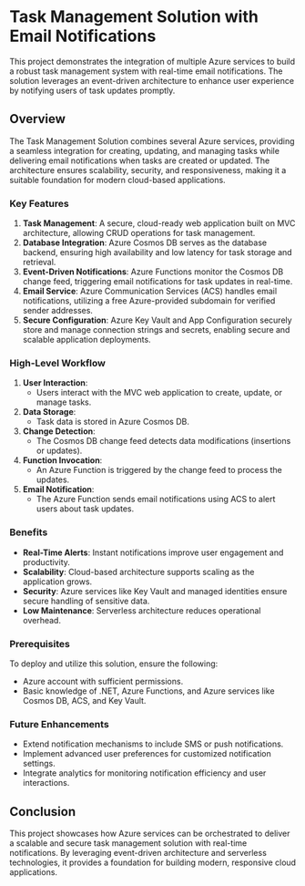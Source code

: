 # Task Management Solution with Email Notifications

This project demonstrates the integration of multiple Azure services to build a robust task management system with real-time email notifications. The solution leverages an event-driven architecture to enhance user experience by notifying users of task updates promptly.

## Overview
The Task Management Solution combines several Azure services, providing a seamless integration for creating, updating, and managing tasks while delivering email notifications when tasks are created or updated. The architecture ensures scalability, security, and responsiveness, making it a suitable foundation for modern cloud-based applications.

### Key Features
1. **Task Management**: A secure, cloud-ready web application built on MVC architecture, allowing CRUD operations for task management.
2. **Database Integration**: Azure Cosmos DB serves as the database backend, ensuring high availability and low latency for task storage and retrieval.
3. **Event-Driven Notifications**: Azure Functions monitor the Cosmos DB change feed, triggering email notifications for task updates in real-time.
4. **Email Service**: Azure Communication Services (ACS) handles email notifications, utilizing a free Azure-provided subdomain for verified sender addresses.
5. **Secure Configuration**: Azure Key Vault and App Configuration securely store and manage connection strings and secrets, enabling secure and scalable application deployments.

### High-Level Workflow
1. **User Interaction**:
   - Users interact with the MVC web application to create, update, or manage tasks.
2. **Data Storage**:
   - Task data is stored in Azure Cosmos DB.
3. **Change Detection**:
   - The Cosmos DB change feed detects data modifications (insertions or updates).
4. **Function Invocation**:
   - An Azure Function is triggered by the change feed to process the updates.
5. **Email Notification**:
   - The Azure Function sends email notifications using ACS to alert users about task updates.

### Benefits
- **Real-Time Alerts**: Instant notifications improve user engagement and productivity.
- **Scalability**: Cloud-based architecture supports scaling as the application grows.
- **Security**: Azure services like Key Vault and managed identities ensure secure handling of sensitive data.
- **Low Maintenance**: Serverless architecture reduces operational overhead.

### Prerequisites
To deploy and utilize this solution, ensure the following:
- Azure account with sufficient permissions.
- Basic knowledge of .NET, Azure Functions, and Azure services like Cosmos DB, ACS, and Key Vault.

### Future Enhancements
- Extend notification mechanisms to include SMS or push notifications.
- Implement advanced user preferences for customized notification settings.
- Integrate analytics for monitoring notification efficiency and user interactions.

## Conclusion
This project showcases how Azure services can be orchestrated to deliver a scalable and secure task management solution with real-time notifications. By leveraging event-driven architecture and serverless technologies, it provides a foundation for building modern, responsive cloud applications.


